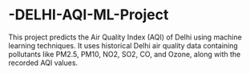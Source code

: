 # -DELHI-AQI-ML-Project
This project predicts the Air Quality Index (AQI) of Delhi using machine learning techniques. It uses historical Delhi air quality data containing pollutants like PM2.5, PM10, NO2, SO2, CO, and Ozone, along with the recorded AQI values.
